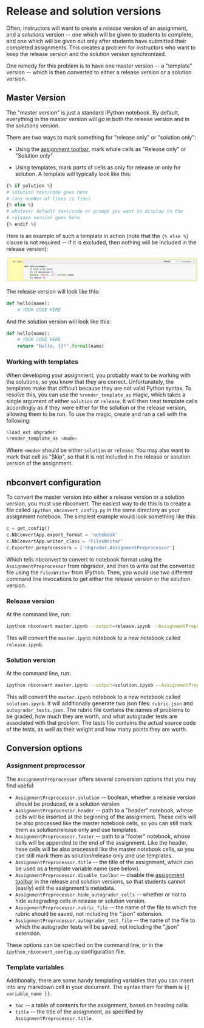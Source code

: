 # Release and solution versions

Often, instructors will want to create a *release* version of an
assignment, and a *solutions* version -- one which will be given to
students to complete, and one which will be given out only after
students have submitted their completed assignments. This creates a
problem for instructors who want to keep the release version and the
solution version synchronized.

One remedy for this problem is to have one master version -- a
"template" version -- which is then converted to either a release
version or a solution version.

## Master Version

The "master version" is just a standard IPython notebook. By default,
everything in the master version will go in both the release version
and in the solutions version.

There are two ways to mark something for "release only" or "solution
only":

* Using the [assignment toolbar](assignment-toolbar.md), mark whole
cells as "Release only" or "Solution only".

* Using templates, mark *parts* of cells as only for release or only
for solution. A template will typically look like this:

```python
{% if solution %}
# solution text/code goes here
# (any number of lines is fine)
{% else %}
# whatever default text/code or prompt you want to display in the
# release version goes here
{% endif %}
```

Here is an example of such a template in action (note that the `{%
else %}` clause is not required -- if it is excluded, then nothing
will be included in the release version):

![](images/example_template.png)

The release version will look like this:

```python
def hello(name):
    # YOUR CODE HERE
```

And the solution version will look like this:

```python
def hello(name):
    # YOUR CODE HERE
    return "Hello, {}!".format(name)
```

### Working with templates

When developing your assignment, you probably want to be working with
the solutions, so you know that they are correct. Unfortunately, the
templates make that difficult because they are not valid Python
syntax. To resolve this, you can use the `%render_template_as` magic,
which takes a single argument of either `solution` or `release`. It
will then treat template cells accordingly as if they were either for
the solution or the release version, allowing them to be run. To use
the magic, create and run a cell with the following:

```python
%load_ext nbgrader
%render_template_as <mode>
```

Where `<mode>` should be either `solution` or `release`. You may also
want to mark that cell as "Skip", so that it is not included in the
release or solution version of the assignment.

## nbconvert configuration

To convert the master version into either a release version or a
solution version, you must use nbconvert. The easiest way to do this
is to create a file called `ipython_nbconvert_config.py` in the same
directory as your assignment notebook. The simplest example would look
something like this:

```python
c = get_config()
c.NbConvertApp.export_format = 'notebook'
c.NbConvertApp.writer_class = 'FilesWriter'
c.Exporter.preprocessors = ['nbgrader.AssignmentPreprocessor']
```

Which tells nbconvert to convert to notebook format using the
`AssignmentPreprocessor` from nbgrader, and then to write out the
converted file using the `FilesWriter` from IPython. Then, you would
use two different command line invocations to get either the release
version or the solution version.

### Release version

At the command line, run:

```bash
ipython nbconvert master.ipynb --output=release.ipynb --AssignmentPreprocessor.solution=False
```

This will convert the `master.ipynb` notebook to a new notebook called
`release.ipynb`.

### Solution version

At the command line, run:

```bash
ipython nbconvert master.ipynb --output=solution.ipynb --AssignmentPreprocessor.solution=True
```

This will convert the `master.ipynb` notebook to a new notebook called
`solution.ipynb`. It will additionally generate two json files:
`rubric.json` and `autograder_tests.json`. The rubric file contains
the names of problems to be graded, how much they are worth, and what
autograder tests are associated with that problem. The tests file
contains the actual source code of the tests, as well as their weight
and how many points they are worth.

## Conversion options

### Assignment preprocessor

The `AssignmentPreprocessor` offers several conversion options that you
may find useful:

* `AssignmentPreprocessor.solution` -- boolean, whether a release version
  should be produced, or a solution version
* `AssignmentPreprocessor.header` -- path to a "header" notebook, whose
  cells will be inserted at the beginning of the assignment. These
  cells will be also processed like the master notebook cells, so you
  can still mark them as solution/release only and use templates.
* `AssignmentPreprocessor.footer` -- path to a "footer" notebook, whose
  cells will be appended to the end of the assignment. Like the
  header, hese cells will be also processed like the master notebook
  cells, so you can still mark them as solution/release only and use
  templates.
* `AssignmentPreprocessor.title` -- the title of the assignment, which
  can be used as a template variable name (see below).
* `AssignmentPreprocessor.disable_toolbar` -- disable the
  [assignment toolbar](assignment-toolbar.md) in the release and
  solution versions, so that students cannot (easily) edit the
  assignment's metadata.
* `AssignmentPreprocessor.hide_autograder_cells` -- whether or not to
  hide autograding cells in release or solution version.
* `AssignmentPreprocessor.rubric_file` -- the name of the file to which the
  rubric should be saved, not including the ".json" extension.
* `AssignmentPreprocessor.autograder_test_file` -- the name of the file to
  which the autograder tests will be saved, not including the ".json"
  extension.

These options can be specified on the command line, or in the
`ipython_nbconvert_config.py` configuration file.

### Template variables

Additionally, there are some handy templating variables that you can
insert into any markdown cell in your document. The syntax them for
them is `{{ variable_name }}`.

* `toc` -- a table of contents for the assignment, based on heading
  cells.
* `title` -- the title of the assignment, as specified by
  `AssignmentPreprocessor.title`.
